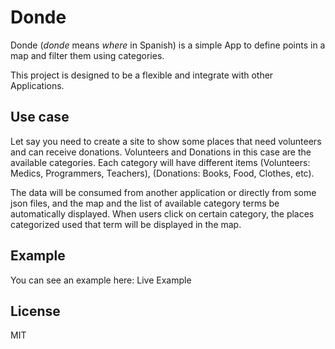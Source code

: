 # Donde

Donde (_donde_ means _where_ in Spanish) is a simple App to define points in
a map and filter them using categories.

This project is designed to be a flexible and integrate with other Applications.

## Use case

Let say you need to create a site to show some places that need volunteers
and can receive donations. Volunteers and Donations in this case are the
available categories. Each category will have different items (Volunteers:
Medics, Programmers, Teachers), (Donations: Books, Food, Clothes, etc).

The data will be consumed from another application or directly from some json
files, and the map and the list of available category terms be automatically
displayed. When users click on certain category, the places categorized used
that term will be displayed in the map.

## Example

You can see an example here: Live Example

## License

MIT
